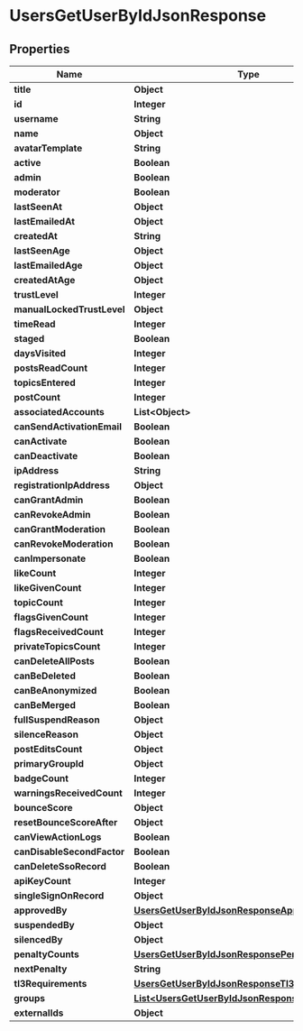 

# UsersGetUserByIdJsonResponse


## Properties

| Name | Type | Description | Notes |
|------------ | ------------- | ------------- | -------------|
|**title** | **Object** |  |  |
|**id** | **Integer** |  |  |
|**username** | **String** |  |  |
|**name** | **Object** |  |  |
|**avatarTemplate** | **String** |  |  |
|**active** | **Boolean** |  |  |
|**admin** | **Boolean** |  |  |
|**moderator** | **Boolean** |  |  |
|**lastSeenAt** | **Object** |  |  |
|**lastEmailedAt** | **Object** |  |  |
|**createdAt** | **String** |  |  |
|**lastSeenAge** | **Object** |  |  |
|**lastEmailedAge** | **Object** |  |  |
|**createdAtAge** | **Object** |  |  |
|**trustLevel** | **Integer** |  |  |
|**manualLockedTrustLevel** | **Object** |  |  |
|**timeRead** | **Integer** |  |  |
|**staged** | **Boolean** |  |  |
|**daysVisited** | **Integer** |  |  |
|**postsReadCount** | **Integer** |  |  |
|**topicsEntered** | **Integer** |  |  |
|**postCount** | **Integer** |  |  |
|**associatedAccounts** | **List&lt;Object&gt;** |  |  [optional] |
|**canSendActivationEmail** | **Boolean** |  |  |
|**canActivate** | **Boolean** |  |  |
|**canDeactivate** | **Boolean** |  |  |
|**ipAddress** | **String** |  |  |
|**registrationIpAddress** | **Object** |  |  |
|**canGrantAdmin** | **Boolean** |  |  |
|**canRevokeAdmin** | **Boolean** |  |  |
|**canGrantModeration** | **Boolean** |  |  |
|**canRevokeModeration** | **Boolean** |  |  |
|**canImpersonate** | **Boolean** |  |  |
|**likeCount** | **Integer** |  |  |
|**likeGivenCount** | **Integer** |  |  |
|**topicCount** | **Integer** |  |  |
|**flagsGivenCount** | **Integer** |  |  |
|**flagsReceivedCount** | **Integer** |  |  |
|**privateTopicsCount** | **Integer** |  |  |
|**canDeleteAllPosts** | **Boolean** |  |  |
|**canBeDeleted** | **Boolean** |  |  |
|**canBeAnonymized** | **Boolean** |  |  |
|**canBeMerged** | **Boolean** |  |  |
|**fullSuspendReason** | **Object** |  |  |
|**silenceReason** | **Object** |  |  |
|**postEditsCount** | **Object** |  |  [optional] |
|**primaryGroupId** | **Object** |  |  |
|**badgeCount** | **Integer** |  |  |
|**warningsReceivedCount** | **Integer** |  |  |
|**bounceScore** | **Object** |  |  |
|**resetBounceScoreAfter** | **Object** |  |  |
|**canViewActionLogs** | **Boolean** |  |  |
|**canDisableSecondFactor** | **Boolean** |  |  |
|**canDeleteSsoRecord** | **Boolean** |  |  |
|**apiKeyCount** | **Integer** |  |  |
|**singleSignOnRecord** | **Object** |  |  |
|**approvedBy** | [**UsersGetUserByIdJsonResponseApprovedBy**](UsersGetUserByIdJsonResponseApprovedBy.md) |  |  |
|**suspendedBy** | **Object** |  |  |
|**silencedBy** | **Object** |  |  |
|**penaltyCounts** | [**UsersGetUserByIdJsonResponsePenaltyCounts**](UsersGetUserByIdJsonResponsePenaltyCounts.md) |  |  [optional] |
|**nextPenalty** | **String** |  |  [optional] |
|**tl3Requirements** | [**UsersGetUserByIdJsonResponseTl3Requirements**](UsersGetUserByIdJsonResponseTl3Requirements.md) |  |  [optional] |
|**groups** | [**List&lt;UsersGetUserByIdJsonResponseGroupsInner&gt;**](UsersGetUserByIdJsonResponseGroupsInner.md) |  |  |
|**externalIds** | **Object** |  |  |



